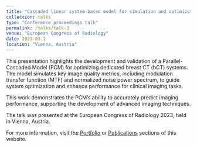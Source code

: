 ```yaml
---
title: "Cascaded linear system-based model for simulation and optimization of a dedicated breast CT system"
collection: talks
type: "Conference proceedings talk"
permalink: /talks/talk-3
venue: "European Congress of Radiology"
date: 2023-03-1
location: "Vienna, Austria"
---
```


This presentation highlights the development and validation of a Parallel-Cascaded Model (PCM) for optimizing dedicated breast CT (bCT) systems. The model simulates key image quality metrics, including modulation transfer function (MTF) and normalized noise power spectrum, to guide system optimization and enhance performance for clinical imaging tasks.

This work demonstrates the PCM’s ability to accurately predict imaging performance, supporting the development of advanced imaging techniques.

The talk was presented at the European Congress of Radiology 2023, held in Vienna, Austria.

For more information, visit the [Portfolio](/portfolio/) or [Publications](/publications/) sections of this website.
